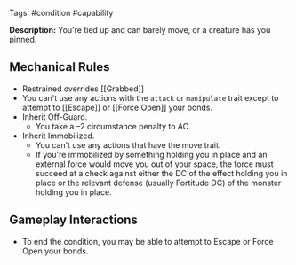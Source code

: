 Tags: #condition #capability

**Description:** You're tied up and can barely move, or a creature has you pinned.

## Mechanical Rules

- Restrained overrides [[Grabbed]]  
- You can't use any actions with the `attack` or `manipulate` trait except to attempt to [[Escape]] or [[Force Open]] your bonds.  
- Inherit Off-Guard.
	- You take a –2 circumstance penalty to AC.  
- Inherit Immobilized.
	- You can't use any actions that have the move trait.
	- If you're immobilized by something holding you in place and an external force would move you out of your space, the force must succeed at a check against either the DC of the effect holding you in place or the relevant defense (usually Fortitude DC) of the monster holding you in place.

## Gameplay Interactions

- To end the condition, you may be able to attempt to Escape or Force Open your bonds.  